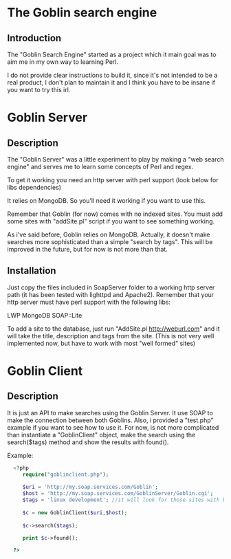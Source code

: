 The Goblin search engine
=

Introduction
-

The "Goblin Search Engine" started as a project which it main goal
was to aim me in my own way to learning Perl.

I do not provide clear instructions to build it, since it's not intended to be a real product, I don't plan to maintain it and I think you have to be insane if you want to try this irl.


Goblin Server
=

Description
-
  
The "Goblin Server" was a little experiment to play by making a "web search engine" and
serves me to learn some concepts of Perl and regex. 

To get it working you need an http server with perl support
(look below for libs dependencies)

It relies on MongoDB. So you'll need it working
if you want to use this.

Remember that Goblin (for now) comes with no indexed sites.
You must add some sites with "addSite.pl" script if you
want to see something working.

As i've said before, Goblin relies on MongoDB. Actually,
it doesn't make searches more sophisticated than a simple
"search by tags". This will be improved in the future,
but for now is not more than that.

Installation
-

  Just copy the files included in SoapServer folder to
a working http server path (it has been tested with
lighttpd and Apache2). 
Remember that your http server must have perl support
with the following libs:
 
LWP
MongoDB
SOAP::Lite

To add a site to the database, just run "AddSite.pl http://weburl.com"
and it will take the title, description and tags from the site.
(This is not very well implemented now, but have to work with most
"well formed" sites)


Goblin Client
=

Description
-  

It is just an API to make searches using the Goblin Server.
It use SOAP to make the connection between both Goblins.
 Also, i provided a "test.php" example if you want to see how 
to use it. For now, is not more complicated than instantiate
a "GoblinClient" object, make the search using the
search($tags) method and show the results with found().

Example:

```php
  <?php
     require("goblinclient.php");
 
     $uri = 'http://my.soap.services.com/Goblin';
     $host = 'http://my.soap.services.com/GoblinServer/Goblin.cgi';
     $tags = 'linux development'; //it will look for those sites with both, linux and development tags
     
     $c = new GoblinClient($uri,$host);
    
     $c->search($tags);

     print $c->found();

  ?>
```

